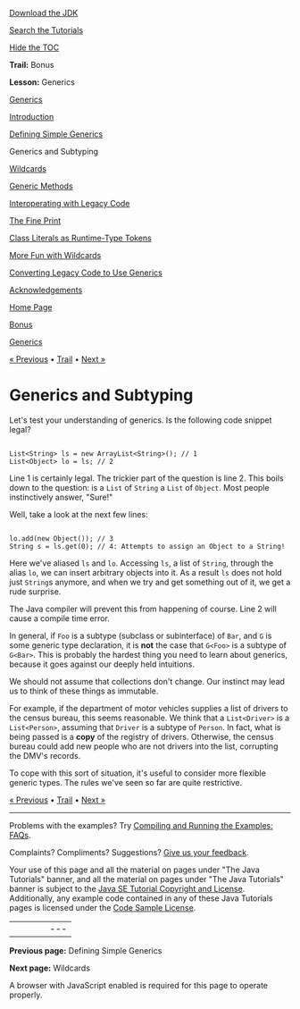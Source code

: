 [Download
the JDK](http://java.sun.com/javase/6/download.jsp)
  
[Search the
Tutorials](../../search.html)
  
[Hide the TOC](javascript:toggleLeft())

**Trail:** Bonus
  
**Lesson:** Generics

[Generics](index.html)

[Introduction](intro.html)

[Defining Simple Generics](simple.html)

Generics and Subtyping

[Wildcards](wildcards.html)

[Generic Methods](methods.html)

[Interoperating with Legacy Code](legacy.html)

[The Fine Print](fineprint.html)

[Class Literals as Runtime-Type Tokens](literals.html)

[More Fun with Wildcards](morefun.html)

[Converting Legacy Code to Use Generics](convert.html)

[Acknowledgements](acknowledgements.html)

[Home Page](../../index.html)
>
[Bonus](../index.html)
>
[Generics](index.html)

[« Previous](simple.html) • [Trail](../TOC.html) • [Next »](wildcards.html)

# Generics and Subtyping

Let's test your understanding of generics.
Is the following code snippet legal?

```

List<String> ls = new ArrayList<String>(); // 1
List<Object> lo = ls; // 2 

```

Line 1 is certainly legal. The trickier part of the question is line 2.
This boils down to the question: is a `List` of
`String` a `List` of
`Object`. Most people instinctively answer, "Sure!"

Well, take a look at the next few lines:

```

lo.add(new Object()); // 3
String s = ls.get(0); // 4: Attempts to assign an Object to a String!

```

Here we've aliased `ls` and `lo`.
Accessing `ls`, a list of `String`,
through the alias `lo`, we can insert arbitrary objects into it. As
a result `ls` does not hold just `String`s anymore,
and when we try and
get something out of it, we get a rude surprise.

The Java compiler will prevent this from happening of course. Line 2
will cause a compile time error.

In general, if `Foo` is a subtype (subclass or subinterface) of
`Bar`,
and `G` is some generic type declaration, it is **not** the case
that `G<Foo>` is a subtype of `G<Bar>`.
This is probably the hardest thing
you need to learn about generics, because it goes against our deeply
held intuitions.

We should not assume that collections don't change. Our instinct
may lead us to think of these things as immutable.

For example, if the department of motor vehicles supplies a list
of drivers to the census bureau, this seems reasonable. We think
that a `List<Driver>` is a `List<Person>`, assuming that
`Driver` is a subtype of
`Person`.
In fact, what is being passed is a **copy** of the registry
of drivers. Otherwise, the census bureau could add new people who
are not drivers into the list, corrupting the DMV's records.

To cope with this sort of situation, it's useful to consider
more flexible generic types. The rules we've seen so far are quite restrictive.

[« Previous](simple.html)
•
[Trail](../TOC.html)
•
[Next »](wildcards.html)

---

Problems with the examples? Try [Compiling and Running
the Examples: FAQs](../../information/run-examples.html).
  
Complaints? Compliments? Suggestions? [Give
us your feedback](http://download.oracle.com/javase/feedback.html).

Your use of this page and all the material on pages under "The Java Tutorials" banner,
and all the material on pages under "The Java Tutorials" banner is subject to the [Java SE Tutorial Copyright
and License](../../information/license.html).
Additionally, any example code contained in any of these Java
Tutorials pages is licensed under the
[Code
Sample License](http://developers.sun.com/license/berkeley_license.html).

|  |  |  |  |  |
| --- | --- | --- | --- | --- |
| |  |  | | --- | --- | | duke image | Oracle logo | | [About Oracle](http://www.oracle.com/us/corporate/index.html) | [Oracle Technology Network](http://www.oracle.com/technology/index.html) | [Terms of Service](https://www.samplecode.oracle.com/servlets/CompulsoryClickThrough?type=TermsOfService) | Copyright © 1995, 2011 Oracle and/or its affiliates. All rights reserved. |

**Previous page:** Defining Simple Generics
  
**Next page:** Wildcards




A browser with JavaScript enabled is required for this page to operate properly.